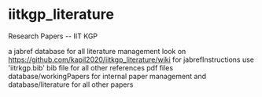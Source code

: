# iitkgp_literature
Research Papers -- IIT KGP

a jabref database for all literature management
look on https://github.com/kapil2020/iitkgp_literature/wiki for jabrefInstructions
use 'iitrkgp.bib' bib file for all other references
pdf files database/workingPapers for internal paper management and database/literature for all other papers
